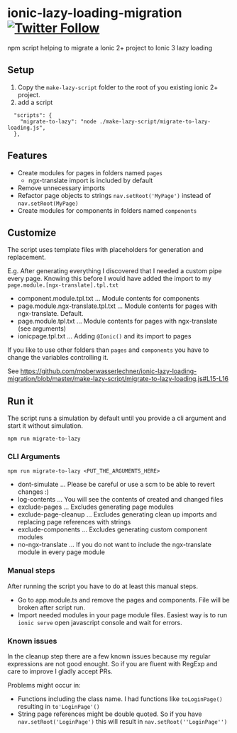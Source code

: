# ionic-lazy-loading-migration [![Twitter Follow](https://img.shields.io/twitter/follow/michaelowl_web.svg?style=social&label=Follow&style=flat-square)](https://twitter.com/michaelowl_web)

npm script helping to migrate a Ionic 2+ project to Ionic 3 lazy loading

## Setup

1. Copy the `make-lazy-script` folder to the root of you existing ionic 2+ project.
2. add a script
```
  "scripts": {
    "migrate-to-lazy": "node ./make-lazy-script/migrate-to-lazy-loading.js",
  },
```

## Features

* Create modules for pages in folders named `pages`
  * ngx-translate import is included by default
* Remove unnecessary imports
* Refactor page objects to strings
`nav.setRoot('MyPage')` instead of `nav.setRoot(MyPage)` 
* Create modules for components in folders named `components`

## Customize

The script uses template files with placeholders for generation and replacement. 

E.g. After generating everything I discovered that I needed a custom pipe every page. 
Knowing this before I would have added the import to my `page.module.[ngx-translate].tpl.txt`
  
* component.module.tpl.txt ... Module contents for components
* page.module.ngx-translate.tpl.txt ... Module contents for pages with ngx-translate. Default.
* page.module.tpl.txt ... Module contents for pages with ngx-translate (see arguments)
* ionicpage.tpl.txt ... Adding `@Ionic()` and its import to pages

If you like to use other folders than `pages` and `components` you have to change the variables controlling it.

See https://github.com/moberwasserlechner/ionic-lazy-loading-migration/blob/master/make-lazy-script/migrate-to-lazy-loading.js#L15-L16


## Run it

The script runs a simulation by default until you provide a cli argument and start it without simulation.

```
npm run migrate-to-lazy
```


### CLI Arguments

```
npm run migrate-to-lazy <PUT_THE_ARGUMENTS_HERE>
```

* dont-simulate ... Please be careful or use a scm to be able to revert changes :)
* log-contents ... You will see the contents of created and changed files
* exclude-pages ... Excludes generating page modules
* exclude-page-cleanup ... Excludes generating clean up imports and replacing page references with strings
* exclude-components ... Excludes generating custom component modules
* no-ngx-translate ... If you do not want to include the ngx-translate module in every page module

### Manual steps

After running the script you have to do at least this manual steps.

* Go to app.module.ts and remove the pages and components. File will be broken after script run.
* Import needed modules in your page module files. 
Easiest way is to run `ionic serve` open javascript console and wait for errors.

### Known issues

In the cleanup step there are a few known issues because my regular expressions are not good enought.
So if you are fluent with RegExp and care to improve I gladly accept PRs.

Problems might occur in:
* Functions including the class name. I had functions like `toLoginPage()` resulting in `to'LoginPage'()`
* String page references might be double quoted. So if you have `nav.setRoot('LoginPage')` this will result in `nav.setRoot(''LoginPage'')`
 

